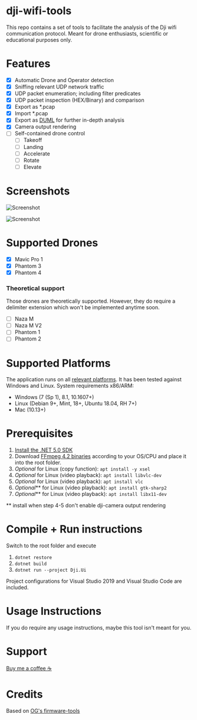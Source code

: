 # dji-wifi-tools

This repo contains a set of tools to facilitate the analysis of the Dji wifi communication protocol. Meant for drone enthusiasts, scientific or educational purposes only.

# Features

- [x] Automatic Drone and Operator detection
- [x] Sniffing relevant UDP network traffic
- [x] UDP packet enumeration; including filter predicates
- [x] UDP packet inspection (HEX/Binary) and comparison
- [x] Export as *.pcap
- [x] Import *.pcap
- [x] Export as [DUML](https://github.com/o-gs/dji-firmware-tools/tree/master/comm_dissector) for further in-depth analysis
- [x] Camera output rendering
- [ ] Self-contained drone control
  - [ ] Takeoff
  - [ ] Landing
  - [ ] Accelerate
  - [ ] Rotate
  - [ ] Elevate

# Screenshots

![Screenshot](https://www.indie-dev.at/wp-content/uploads/2021/05/Screenshot.png "Simulation replay and packet comparison")

![Screenshot](https://www.indie-dev.at/wp-content/uploads/2021/05/VideoPlayback.png "Camera Playback")

# Supported Drones

- [x] Mavic Pro 1
- [x] Phantom 3
- [x] Phantom 4

### Theoretical support

Those drones are theoretically supported. However, they do require a delimiter extension which won't be implemented anytime soon.

- [ ] Naza M
- [ ] Naza M V2
- [ ] Phantom 1
- [ ] Phantom 2

# Supported Platforms

The application runs on all [relevant platforms](https://github.com/dotnet/core/blob/main/release-notes/5.0/5.0-supported-os.md). It has been tested against Windows and Linux. System requirements x86/ARM:

- Windows (7 (Sp 1), 8.1, 10.1607+)
- Linux (Debian 9+, Mint, 18+, Ubuntu 18.04, RH 7+)
- Mac (10.13+)

# Prerequisites

1. [Install the .NET 5.0 SDK](https://dotnet.microsoft.com/download/dotnet/5.0)
2. Download [FFmpeg 4.2 binaries](https://ffbinaries.com/downloads) according to your OS/CPU and place it into the root folder.
3. _Optional_ for Linux (copy function): `apt install -y xsel`
4. _Optional_ for Linux (video playback): `apt install libvlc-dev`
5. _Optional_ for Linux (video playback): `apt install vlc`
6. _Optional_** for Linux (video playback): `apt install gtk-sharp2`
7. _Optional_** for Linux (video playback): `apt install libx11-dev`

** install when step 4-5 don't enable dji-camera output rendering

# Compile + Run instructions

Switch to the root folder and execute

1. `dotnet restore`
2. `dotnet build`
3. `dotnet run --project Dji.Ui`

Project configurations for Visual Studio 2019 and Visual Studio Code are included.

# Usage Instructions

If you do require any usage instructions, maybe this tool isn't meant for you.

# Support

[Buy me a coffee ☕](https://www.buymeacoffee.com/yoghurt)

# Credits

Based on [OG's firmware-tools](https://github.com/o-gs/dji-firmware-tools)
